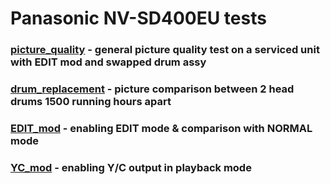# Panasonic NV-SD400EU tests

###  [picture_quality](picture_quality%2FREADME.md) - general picture quality test on a serviced unit with EDIT mod and swapped drum assy

###  [drum_replacement](drum_replacement%2FREADME.md) - picture comparison between 2 head drums 1500 running hours apart

### [EDIT_mod](EDIT_mod%2FREADME.md) - enabling EDIT mode & comparison with NORMAL mode

### [YC_mod](YC_mod%2FREADME.md) - enabling Y/C output in playback mode